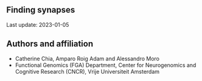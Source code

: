 ## Finding synapses
Last update: 2023-01-05



## Authors and affiliation
* Catherine Chia, Amparo Roig Adam and Alessandro Moro
* Functional Genomics (FGA) Department, Center for Neurogenomics and Cognitive Research (CNCR), Vrije Universiteit Amsterdam